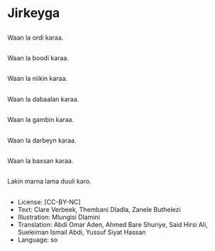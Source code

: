 # Jirkeyga

##
Waan la ordi karaa.

##
Waan la boodi karaa.

##
Waan la niikin karaa.

##
Waan la dabaalan karaa.

##
Waan la gambin karaa.

##
Waan la darbeyn karaa.

##
Waan la baxsan karaa.

##
Lakin marna lama duuli karo.

##
* License: [CC-BY-NC]
* Text: Clare Verbeek, Thembani Dladla, Zanele Buthelezi
* Illustration: Mlungisi Dlamini
* Translation: Abdi Omar Aden, Ahmed Bare Shuriye, Said Hirsi Ali, Sueleiman Ismail Abdi, Yussuf Siyat Hassan
* Language: so
